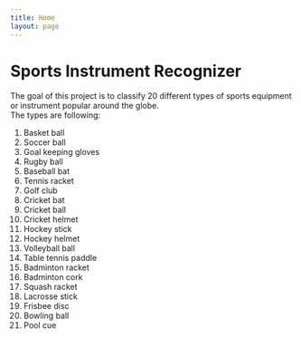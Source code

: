 ```yaml
---
title: Home
layout: page
---
```



# Sports Instrument Recognizer
The goal of this project is to classify 20 different types of sports equipment or instrument popular around the globe. <br/> The types are following: <br/>
1. Basket ball
2. Soccer ball
3. Goal keeping gloves
4. Rugby ball
5. Baseball bat
6. Tennis racket
7. Golf club
8. Cricket bat
9. Cricket ball
10. Cricket helmet
11. Hockey stick
12. Hockey helmet
13. Volleyball ball
14. Table tennis paddle
15. Badminton racket
16. Badminton cork
17. Squash racket
18. Lacrosse stick
19. Frisbee disc
20. Bowling ball
21. Pool cue